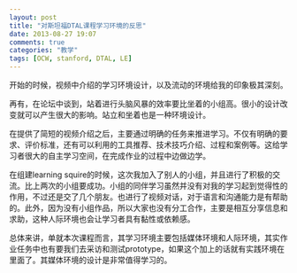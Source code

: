 ```yaml
---
layout: post
title: "对斯坦福DTAL课程学习环境的反思"
date: 2013-08-27 19:07
comments: true
categories: "教学"
tags: [OCW, stanford, DTAL, LE]
---
```

开始的时候，视频中介绍的学习环境设计，以及流动的环境给我的印象极其深刻。  

再有，在论坛中谈到，站着进行头脑风暴的效率要比坐着的小组高。很小的设计改变就可以产生很大的影响。站立和坐着也是一种环境设计。  

在提供了简短的视频介绍之后，主要通过明确的任务来推进学习。不仅有明确的要求、评价标准，还有可以利用的工具推荐、技术技巧介绍、过程和案例等。这给学习者很大的自主学习空间，在完成作业的过程中边做边学。  

在组建learning squire的时候，这次我加入了别人的小组，并且进行了积极的交流。比上两次的小组要成功。小组的同伴学习虽然并没有对我的学习起到觉得性的作用，不过还是交了几个朋友。也进行了视频对话，对于语言和沟通能力是有帮助的。此外，因为没有小组作品，所以大家也没有分工合作，主要是相互分享信息和求助，这种人际环境也会让学习者具有黏性或依赖感。  

总体来讲，单就本次课程而言，其学习环境主要包括媒体环境和人际环境，其实作业任务中也有要我们去采访和测试prototype，如果这个加上的话就有实践环境在里面了。其媒体环境的设计是非常值得学习的。  